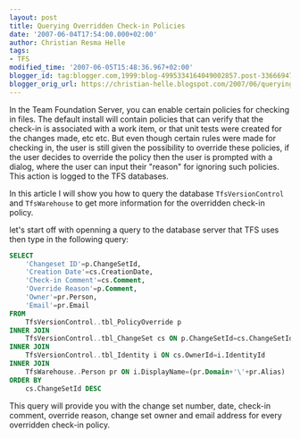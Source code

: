 ```yaml
---
layout: post
title: Querying Overridden Check-in Policies
date: '2007-06-04T17:54:00.000+02:00'
author: Christian Resma Helle
tags:
- TFS
modified_time: '2007-06-05T15:48:36.967+02:00'
blogger_id: tag:blogger.com,1999:blog-4995334164049002857.post-3366694715429493200
blogger_orig_url: https://christian-helle.blogspot.com/2007/06/querying-overridden-check-in-policies.html
---
```


In the Team Foundation Server, you can enable certain policies for checking in files. The default install will contain policies that can verify that the check-in is associated with a work item, or that unit tests were created for the changes made, etc etc. But even though certain rules were made for checking in, the user is still given the possibility to override these policies, if the user decides to override the policy then the user is prompted with a dialog, where the user can input their "reason" for ignoring such policies. This action is logged to the TFS databases.

In this article I will show you how to query the database `TfsVersionControl` and `TfsWarehouse` to get more information for the overridden check-in policy.

let's start off with openning a query to the database server that TFS uses then type in the following query:

```sql
SELECT
    'Changeset ID'=p.ChangeSetId,
    'Creation Date'=cs.CreationDate,
    'Check-in Comment'=cs.Comment,
    'Override Reason'=p.Comment,
    'Owner'=pr.Person,
    'Email'=pr.Email
FROM
    TfsVersionControl..tbl_PolicyOverride p
INNER JOIN
    TfsVersionControl..tbl_ChangeSet cs ON p.ChangeSetId=cs.ChangeSetId
INNER JOIN
    TfsVersionControl..tbl_Identity i ON cs.OwnerId=i.IdentityId
INNER JOIN
    TfsWarehouse..Person pr ON i.DisplayName=(pr.Domain+'\'+pr.Alias)
ORDER BY
    cs.ChangeSetId DESC
```

This query will provide you with the change set number, date, check-in comment, override reason, change set owner and email address for every overridden check-in policy.